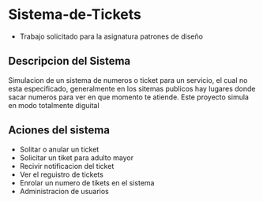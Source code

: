 # Sistema-de-Tickets
- Trabajo solicitado para la asignatura patrones de diseño

## Descripcion del Sistema
Simulacion de un sistema de numeros o ticket para un servicio, el cual no esta especificado, generalmente en los sitemas publicos hay lugares donde sacar numeros para ver en que momento te atiende.
Este proyecto simula en modo totalmente diguital

## Aciones del sistema
  - Solitar o anular un ticket
  - Solicitar un tiket para adulto mayor
  - Recivir notificacion del ticket
  - Ver el reguistro de tickets
  - Enrolar un numero de tikets en el sistema
  - Administracion de usuarios
